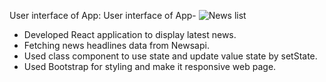 User interface of App:
User interface of App-
![News list](Weatherapplook.png)

*	Developed React application to display latest news.
*	Fetching news headlines data from Newsapi.
*	Used class component to use state and update value state by setState.
*	Used Bootstrap for styling and make it responsive web page.


